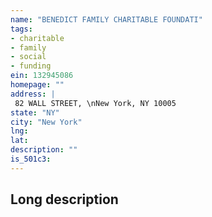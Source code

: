 ```yaml
---
name: "BENEDICT FAMILY CHARITABLE FOUNDATI"
tags:
- charitable
- family
- social
- funding
ein: 132945086
homepage: ""
address: |
 82 WALL STREET, \nNew York, NY 10005
state: "NY"
city: "New York"
lng: 
lat: 
description: ""
is_501c3: 
---
```


## Long description


